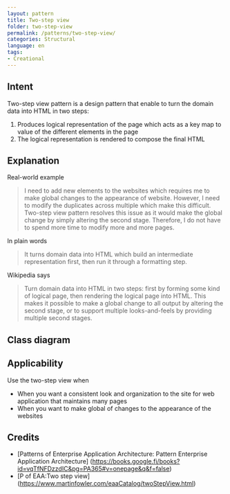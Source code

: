 ```yaml
---
layout: pattern
title: Two-step view 
folder: two-step-view
permalink: /patterns/two-step-view/
categories: Structural
language: en
tags:
- Creational
---
```


## Intent
Two-step view pattern is a design pattern that enable to turn the domain data into HTML in two steps:
1) Produces logical representation of the page which acts as a key map to value of the different elements in the page
2) The logical representation is rendered to compose the final HTML 

## Explanation

Real-world example
> I need to add new elements to the websites which requires me to make global changes to the appearance of website. However, 
> I need to modify the duplicates across multiple which make this difficult. Two-step view pattern resolves this issue as 
> it would make the global change by simply altering the second stage. Therefore, I do not have to spend more time to modify
> more and more pages.

In plain words
> It turns domain data into HTML which build an intermediate representation first, then run it through a formatting step.

Wikipedia says
>Turn domain data into HTML in two steps: first by forming some kind of logical page, then rendering the logical page into HTML. 
> This makes it possible to make a global change to all output by altering the second stage, or to support multiple
> looks-and-feels by providing multiple second stages.


## Class diagram

## Applicability
Use the two-step view when

* When you want a consistent look and organization to the site for web application that maintains many pages
* When you want to make global of changes to the appearance of the websites 


## Credits
* [Patterns of Enterprise Application Architecture: Pattern Enterprise Application Architecture] (https://books.google.fi/books?id=vqTfNFDzzdIC&pg=PA365#v=onepage&q&f=false)
* [P of EAA:Two step view] (https://www.martinfowler.com/eaaCatalog/twoStepView.html)
